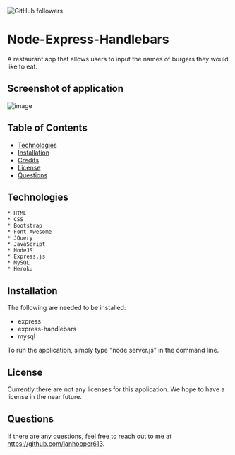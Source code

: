 ![GitHub followers](https://img.shields.io/github/followers/ianhooper613?label=Follow&style=social)



# Node-Express-Handlebars
A restaurant app that allows users to input the names of burgers they would like to eat.





## Screenshot of application
![image](https://user-images.githubusercontent.com/60622571/82159691-14b55f80-985e-11ea-96c6-3bcc639d7780.png)








## Table of Contents
  * [Technologies](#Technologies)  
  * [Installation](#Installation)
  * [Credits](#Credits)
  * [License](#License)
  * [Questions](#Questions)







  ## Technologies
    * HTML
    * CSS
    * Bootstrap
    * Font Awesome
    * JQuery
    * JavaScript
    * NodeJS
    * Express.js
    * MySQL
    * Heroku





  ## Installation
  The following are needed to be installed:

  * express
  * express-handlebars
  * mysql

  To run the application, simply type "node server.js" in the command line.







  
  ## License
  Currently there are not any licenses for this application.  We hope to have a license in the near future.








  ## Questions
  If there are any questions, feel free to reach out to me at https://github.com/ianhooper613.